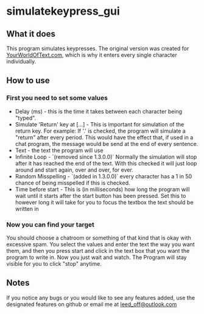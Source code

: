 # simulatekeypress_gui
## What it does
This program simulates keypresses. The original version was created for [YourWorldOfText.com](http://www.yourworldoftext.com/), which is why it enters every single character individually.
## How to use
### First you need to set some values
* Delay (ms) - this is the time it takes between each character being "typed".
* Simulate 'Return' key at [...] - This is important for simulation of the return key. For example: If '.' is checked, the program will simulate a "return" after every period. This would have the effect that, if used in a chat program, the message would be send at the end of every sentence.
* Text - the text the program will use
* Infinite Loop - ´(removed since 1.3.0.0)´ Normally the simulation will stop after it has reached the end of the text. With this checked it will just loop around and start again, over and over, for ever.
* Random Misspelling - ´(added in 1.3.0.0)´ every character has a 1 in 50 chance of being misspelled if this is checked.
* Time before start - This is (in milliseconds) how long the program will wait until it starts after the start button has been pressed. Set this to however long it will take for you to focus the textbox the text should be written in
### Now you can find your target
You should choose a chatroom or something of that kind that is okay with excessive spam. You select the values and enter the text the way you want them, and then you press start and click in the text box that you want the program to write in. Now you just wait and watch. The Program will stay visible for you to click "stop" anytime.
## Notes
If you notice any bugs or you would like to see any features added, use the designated features on github or email me at leed_off@outlook.com